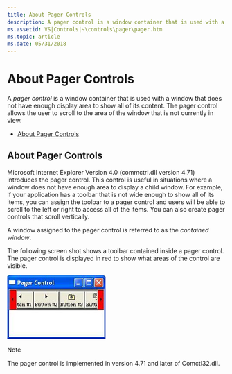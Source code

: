 ```yaml
---
title: About Pager Controls
description: A pager control is a window container that is used with a window that does not have enough display area to show all of its content.
ms.assetid: VS|Controls|~\controls\pager\pager.htm
ms.topic: article
ms.date: 05/31/2018
---
```


# About Pager Controls

A *pager control* is a window container that is used with a window that does not have enough display area to show all of its content. The pager control allows the user to scroll to the area of the window that is not currently in view.

-   [About Pager Controls](#about-pager-controls)

## About Pager Controls

Microsoft Internet Explorer Version 4.0 (commctrl.dll version 4.71) introduces the pager control. This control is useful in situations where a window does not have enough area to display a child window. For example, if your application has a toolbar that is not wide enough to show all of its items, you can assign the toolbar to a pager control and users will be able to scroll to the left or right to access all of the items. You can also create pager controls that scroll vertically.

A window assigned to the pager control is referred to as the *contained window*.

The following screen shot shows a toolbar contained inside a pager control. The pager control is displayed in red to show what areas of the control are visible.

![screen shot of a narrow window with an example toolbar inside a pager control](images/pager.jpg)

> [!Note]  
> The pager control is implemented in version 4.71 and later of Comctl32.dll.

 

 

 




